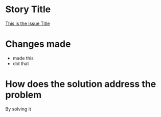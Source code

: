 
# Story Title

[This is the Issue Title](https://github.com/BosEriko/Mapps/issues/1)

# Changes made

- made this
- did that

# How does the solution address the problem

By solving it
